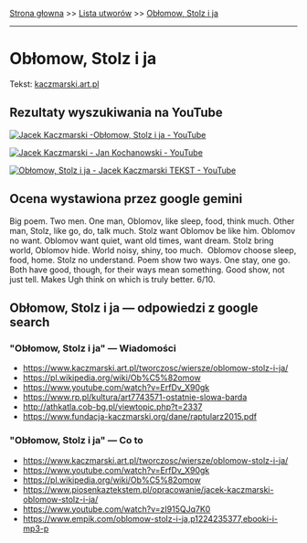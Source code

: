 [Strona głowna](../index.md) >> [Lista utworów](../list.md) >> [Obłomow, Stolz i ja](371.md)

---

# Obłomow, Stolz i ja

Tekst: [kaczmarski.art.pl](https://www.kaczmarski.art.pl/tworczosc/wiersze/oblomow-stolz-i-ja/)

## Rezultaty wyszukiwania na YouTube

[![Jacek Kaczmarski -Obłomow, Stolz i ja - YouTube](http://img.youtube.com/vi/ErfDv_X90gk/0.jpg)](https://www.youtube.com/watch?v=ErfDv_X90gk "Jacek Kaczmarski -Obłomow, Stolz i ja - YouTube")

[![Jacek Kaczmarski - Jan Kochanowski - YouTube](http://img.youtube.com/vi/dm1ykMcE9gw/0.jpg)](https://www.youtube.com/watch?v=dm1ykMcE9gw "Jacek Kaczmarski - Jan Kochanowski - YouTube")

[![Obłomow, Stolz i ja - Jacek Kaczmarski TEKST - YouTube](http://img.youtube.com/vi/h5vPeqvszls/0.jpg)](https://www.youtube.com/watch?v=h5vPeqvszls "Obłomow, Stolz i ja - Jacek Kaczmarski TEKST - YouTube")

## Ocena wystawiona przez google gemini

Big poem. Two men. One man, Oblomov, like sleep, food, think much. Other man, Stolz, like go, do, talk much. Stolz want Oblomov be like him. Oblomov no want. Oblomov want quiet, want old times, want dream. Stolz bring world, Oblomov hide. World noisy, shiny, too much.  Oblomov choose sleep, food, home. Stolz no understand. Poem show two ways. One stay, one go. Both have good, though, for their ways mean something. Good show, not just tell. Makes Ugh think on which is truly better. 6/10.


## Obłomow, Stolz i ja — odpowiedzi z google search

### "Obłomow, Stolz i ja" — Wiadomości

 - <https://www.kaczmarski.art.pl/tworczosc/wiersze/oblomow-stolz-i-ja/>
 - <https://pl.wikipedia.org/wiki/Ob%C5%82omow>
 - <https://www.youtube.com/watch?v=ErfDv_X90gk>
 - <https://www.rp.pl/kultura/art7743571-ostatnie-slowa-barda>
 - <http://athkatla.cob-bg.pl/viewtopic.php?t=2337>
 - <https://www.fundacja-kaczmarski.org/dane/raptularz2015.pdf>

### "Obłomow, Stolz i ja" — Co to

 - <https://www.kaczmarski.art.pl/tworczosc/wiersze/oblomow-stolz-i-ja/>
 - <https://www.youtube.com/watch?v=ErfDv_X90gk>
 - <https://pl.wikipedia.org/wiki/Ob%C5%82omow>
 - <https://www.piosenkaztekstem.pl/opracowanie/jacek-kaczmarski-oblomow-stolz-i-ja/>
 - <https://www.youtube.com/watch?v=zI915QJq7K0>
 - <https://www.empik.com/oblomow-stolz-i-ja,p1224235377,ebooki-i-mp3-p>

